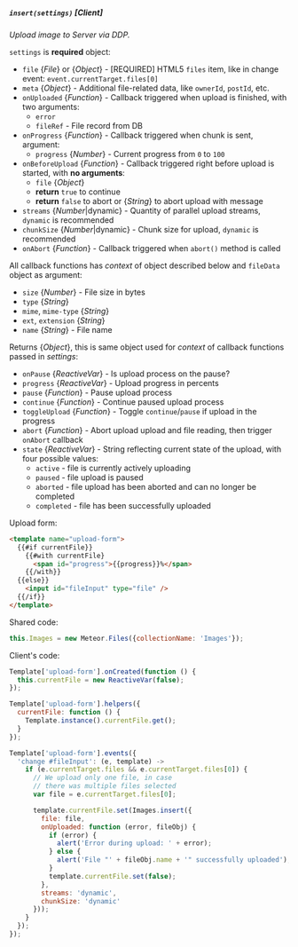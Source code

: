 ##### `insert(settings)` [*Client*]
*Upload image to Server via DDP.*

`settings` is __required__ object:
 - `file` {*File*} or {*Object*} - [REQUIRED] HTML5 `files` item, like in change event: `event.currentTarget.files[0]`
 - `meta` {*Object*} - Additional file-related data, like `ownerId`, `postId`, etc.
 - `onUploaded` {*Function*} - Callback triggered when upload is finished, with two arguments:
    * `error`
    * `fileRef` - File record from DB
 - `onProgress` {*Function*} - Callback triggered when chunk is sent, argument:
    * `progress` {*Number*} - Current progress from `0` to `100`
 - `onBeforeUpload` {*Function*} - Callback triggered right before upload is started, with __no arguments__:
    * `file` {*Object*}
    * __return__ `true` to continue
    * __return__ `false` to abort or {*String*} to abort upload with message
 - `streams` {*Number*|dynamic} - Quantity of parallel upload streams, `dynamic` is recommended
 - `chunkSize` {*Number*|dynamic} - Chunk size for upload, `dynamic` is recommended
 - `onAbort` {*Function*} - Callback triggered when `abort()` method is called

All callback functions has *context* of object described below and `fileData` object as argument:
 - `size` {*Number*} - File size in bytes
 - `type` {*String*}
 - `mime`, `mime-type` {*String*}
 - `ext`, `extension` {*String*}
 - `name` {*String*} - File name

Returns {*Object*}, this is same object used for *context* of callback functions passed in *settings*:
 - `onPause` {*ReactiveVar*} - Is upload process on the pause?
 - `progress` {*ReactiveVar*} - Upload progress in percents
 - `pause` {*Function*} - Pause upload process
 - `continue` {*Function*} - Continue paused upload process
 - `toggleUpload` {*Function*} - Toggle `continue`/`pause` if upload in the progress
 - `abort` {*Function*} - Abort upload upload and file reading, then trigger `onAbort` callback
 - `state` {*ReactiveVar*} - String reflecting current state of the upload, with four possible values:
    * `active` - file is currently actively uploading
    * `paused` - file upload is paused
    * `aborted` - file upload has been aborted and can no longer be completed
    * `completed` - file has been successfully uploaded

Upload form:
```html
<template name="upload-form">
  {{#if currentFile}}
    {{#with currentFile}
      <span id="progress">{{progress}}%</span>
    {{/with}}
  {{else}}
    <input id="fileInput" type="file" />
  {{/if}}
</template>
```

Shared code:
```javascript
this.Images = new Meteor.Files({collectionName: 'Images'});
```

Client's code:
```javascript
Template['upload-form'].onCreated(function () {
  this.currentFile = new ReactiveVar(false);
});

Template['upload-form'].helpers({
  currentFile: function () {
    Template.instance().currentFile.get();
  }
});

Template['upload-form'].events({
  'change #fileInput': (e, template) ->
    if (e.currentTarget.files && e.currentTarget.files[0]) {
      // We upload only one file, in case 
      // there was multiple files selected
      var file = e.currentTarget.files[0];

      template.currentFile.set(Images.insert({
        file: file,
        onUploaded: function (error, fileObj) {
          if (error) {
            alert('Error during upload: ' + error);
          } else {
            alert('File "' + fileObj.name + '" successfully uploaded');
          }
          template.currentFile.set(false);
        },
        streams: 'dynamic',
        chunkSize: 'dynamic'
      }));
    }
  });
});
```